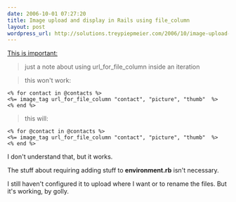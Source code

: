 ```yaml
---
date: 2006-10-01 07:27:20
title: Image upload and display in Rails using file_column
layout: post
wordpress_url: http://solutions.treypiepmeier.com/2006/10/image-upload-and-display-in-rails-using-file_column/
---
```

[This is important:](http://wiki.rubyonrails.org/rails/pages/HowToUseFileColumn)

> just a note about using url_for\_file\_column inside an iteration

> this won't work:

	<% for contact in @contacts %>
	<%= image_tag url_for_file_column "contact", "picture", "thumb"  %>
	<% end %>

> this will:

	<% for @contact in @contacts %>
	<%= image_tag url_for_file_column "contact", "picture", "thumb"  %>
	<% end %>

I don't understand that, but it works.

The stuff about requiring adding stuff to **environment.rb** isn't necessary.

I still haven't configured it to upload where I want or to rename the files.  But it's working, by golly.